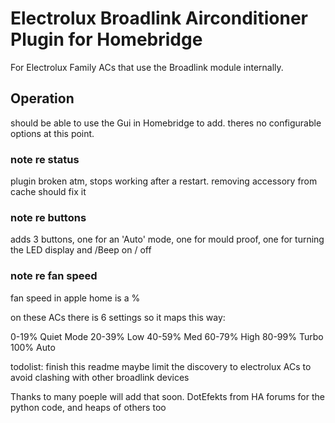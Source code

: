 
# Electrolux Broadlink Airconditioner Plugin for Homebridge

For Electrolux Family ACs that use the Broadlink module internally.

## Operation

should be able to use the Gui in Homebridge to add. theres no configurable options at this point.

### note re status

plugin broken atm, stops working after a restart. removing accessory from cache should fix it

### note re buttons

adds 3 buttons, one for an 'Auto' mode, one for mould proof, one for turning the LED display and /Beep on / off

### note re fan speed

fan speed in apple home is a %

on these ACs there is 6 settings so it maps this way:

 0-19%  Quiet Mode
20-39% Low
40-59% Med
60-79% High
80-99% Turbo
100%   Auto


todolist:
finish this readme
maybe limit the discovery to electrolux ACs to avoid clashing with other broadlink devices



Thanks to many poeple will add that soon. DotEfekts from HA forums for the python code, and heaps of others too
